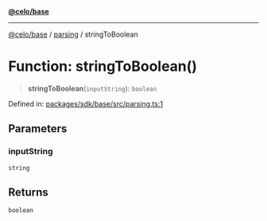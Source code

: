 [**@celo/base**](../../README.md)

***

[@celo/base](../../README.md) / [parsing](../README.md) / stringToBoolean

# Function: stringToBoolean()

> **stringToBoolean**(`inputString`): `boolean`

Defined in: [packages/sdk/base/src/parsing.ts:1](https://github.com/celo-org/developer-tooling/blob/master/packages/sdk/base/src/parsing.ts#L1)

## Parameters

### inputString

`string`

## Returns

`boolean`
